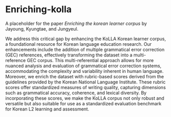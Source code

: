 # Enriching-kolla

A placeholder for the paper *Enriching the korean learner corpus* by Jayoung, Kyungtae, and Jungyeul. 


We address this critical gap by enhancing the KoLLA Korean learner corpus, a foundational resource for Korean language education research. Our enhancements include the addition of multiple grammatical error correction (GEC) references, effectively transforming the dataset into a multi-reference GEC corpus. This multi-referential approach allows for more nuanced analysis and evaluation of grammatical error correction systems, accommodating the complexity and variability inherent in human language. Moreover, we enrich the dataset with rubric-based scores derived from the guidelines provided by the Korean National Language Institute. These rubric scores offer standardized measures of writing quality, capturing dimensions such as grammatical accuracy, coherence, and lexical diversity. By incorporating these scores, we make the KoLLA corpus not only robust and versatile but also suitable for use as a standardized evaluation benchmark for Korean L2 learning and assessment.
